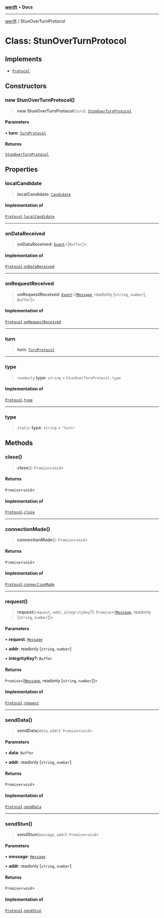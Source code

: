 [**werift**](../README.md) • **Docs**

***

[werift](../globals.md) / StunOverTurnProtocol

# Class: StunOverTurnProtocol

## Implements

- [`Protocol`](../interfaces/Protocol.md)

## Constructors

### new StunOverTurnProtocol()

> **new StunOverTurnProtocol**(`turn`): [`StunOverTurnProtocol`](StunOverTurnProtocol.md)

#### Parameters

• **turn**: [`TurnProtocol`](TurnProtocol.md)

#### Returns

[`StunOverTurnProtocol`](StunOverTurnProtocol.md)

## Properties

### localCandidate

> **localCandidate**: [`Candidate`](Candidate.md)

#### Implementation of

[`Protocol`](../interfaces/Protocol.md).[`localCandidate`](../interfaces/Protocol.md#localcandidate)

***

### onDataReceived

> **onDataReceived**: [`Event`](Event.md)\<[`Buffer`]\>

#### Implementation of

[`Protocol`](../interfaces/Protocol.md).[`onDataReceived`](../interfaces/Protocol.md#ondatareceived)

***

### onRequestReceived

> **onRequestReceived**: [`Event`](Event.md)\<[[`Message`](Message.md), readonly [`string`, `number`], `Buffer`]\>

#### Implementation of

[`Protocol`](../interfaces/Protocol.md).[`onRequestReceived`](../interfaces/Protocol.md#onrequestreceived)

***

### turn

> **turn**: [`TurnProtocol`](TurnProtocol.md)

***

### type

> `readonly` **type**: `string` = `StunOverTurnProtocol.type`

#### Implementation of

[`Protocol`](../interfaces/Protocol.md).[`type`](../interfaces/Protocol.md#type)

***

### type

> `static` **type**: `string` = `"turn"`

## Methods

### close()

> **close**(): `Promise`\<`void`\>

#### Returns

`Promise`\<`void`\>

#### Implementation of

[`Protocol`](../interfaces/Protocol.md).[`close`](../interfaces/Protocol.md#close)

***

### connectionMade()

> **connectionMade**(): `Promise`\<`void`\>

#### Returns

`Promise`\<`void`\>

#### Implementation of

[`Protocol`](../interfaces/Protocol.md).[`connectionMade`](../interfaces/Protocol.md#connectionmade)

***

### request()

> **request**(`request`, `addr`, `integrityKey`?): `Promise`\<[[`Message`](Message.md), readonly [`string`, `number`]]\>

#### Parameters

• **request**: [`Message`](Message.md)

• **addr**: readonly [`string`, `number`]

• **integrityKey?**: `Buffer`

#### Returns

`Promise`\<[[`Message`](Message.md), readonly [`string`, `number`]]\>

#### Implementation of

[`Protocol`](../interfaces/Protocol.md).[`request`](../interfaces/Protocol.md#request)

***

### sendData()

> **sendData**(`data`, `addr`): `Promise`\<`void`\>

#### Parameters

• **data**: `Buffer`

• **addr**: readonly [`string`, `number`]

#### Returns

`Promise`\<`void`\>

#### Implementation of

[`Protocol`](../interfaces/Protocol.md).[`sendData`](../interfaces/Protocol.md#senddata)

***

### sendStun()

> **sendStun**(`message`, `addr`): `Promise`\<`void`\>

#### Parameters

• **message**: [`Message`](Message.md)

• **addr**: readonly [`string`, `number`]

#### Returns

`Promise`\<`void`\>

#### Implementation of

[`Protocol`](../interfaces/Protocol.md).[`sendStun`](../interfaces/Protocol.md#sendstun)
